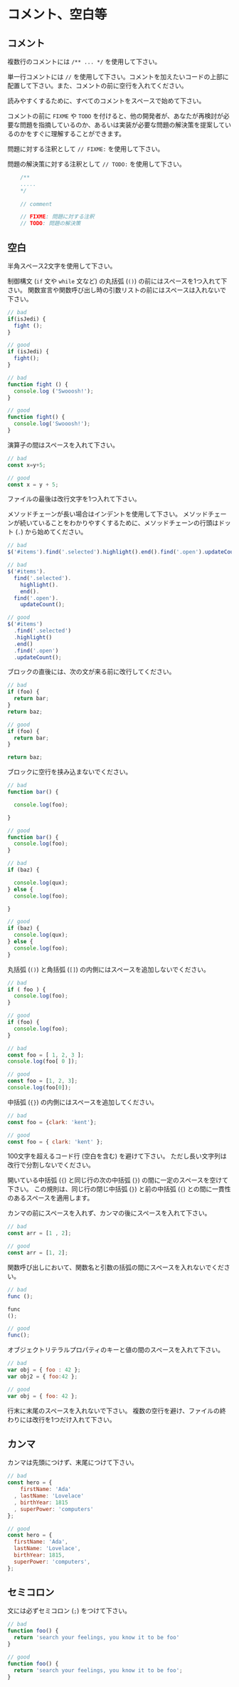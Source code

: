 # コメント、空白等

## コメント

複数行のコメントには `/** ... */` を使用して下さい。

単一行コメントには `//` を使用して下さい。コメントを加えたいコードの上部に配置して下さい。また、コメントの前に空行を入れてください。

読みやすくするために、すべてのコメントをスペースで始めて下さい。

コメントの前に `FIXME` や `TODO` を付けると、他の開発者が、あなたが再検討が必要な問題を指摘しているのか、あるいは実装が必要な問題の解決策を提案しているのかをすぐに理解することができます。

問題に対する注釈として `// FIXME:` を使用して下さい。

問題の解決策に対する注釈として `// TODO:` を使用して下さい。

```js
    /**
    .....
    */
    
    // comment

    // FIXME: 問題に対する注釈
    // TODO: 問題の解決策
```

## 空白

半角スペース2文字を使用して下さい。

制御構文 (`if` 文や `while` 文など) の丸括弧 (`()`) の前にはスペースを1つ入れて下さい。
関数宣言や関数呼び出し時の引数リストの前にはスペースは入れないで下さい。

```js
// bad
if(isJedi) {
  fight ();
}

// good
if (isJedi) {
  fight();
}

// bad
function fight () {
  console.log ('Swooosh!');
}

// good
function fight() {
  console.log('Swooosh!');
}
```

演算子の間はスペースを入れて下さい。

```js
// bad
const x=y+5;

// good
const x = y + 5;
```

ファイルの最後は改行文字を1つ入れて下さい。

メソッドチェーンが長い場合はインデントを使用して下さい。
メソッドチェーンが続いていることをわかりやすくするために、メソッドチェーンの行頭はドット (`.`) から始めてください。

```js
// bad
$('#items').find('.selected').highlight().end().find('.open').updateCount();

// bad
$('#items').
  find('.selected').
    highlight().
    end().
  find('.open').
    updateCount();

// good
$('#items')
  .find('.selected')
  .highlight()
  .end()
  .find('.open')
  .updateCount();
```

ブロックの直後には、次の文が来る前に改行してください。

```js
// bad
if (foo) {
  return bar;
}
return baz;

// good
if (foo) {
  return bar;
}

return baz;
```

ブロックに空行を挟み込まないでください。

```js
// bad
function bar() {

  console.log(foo);

}

// good
function bar() {
  console.log(foo);
}

// bad
if (baz) {

  console.log(qux);
} else {
  console.log(foo);

}

// good
if (baz) {
  console.log(qux);
} else {
  console.log(foo);
}
```

丸括弧 (`()`) と角括弧 (`[]`) の内側にはスペースを追加しないでください。

```js
// bad
if ( foo ) {
  console.log(foo);
}

// good
if (foo) {
  console.log(foo);
}

// bad
const foo = [ 1, 2, 3 ];
console.log(foo[ 0 ]);

// good
const foo = [1, 2, 3];
console.log(foo[0]);
```

中括弧 (`{}`) の内側にはスペースを追加してください。

```js
// bad
const foo = {clark: 'kent'};

// good
const foo = { clark: 'kent' };
```

100文字を超えるコード行 (空白を含む) を避けて下さい。
ただし長い文字列は改行で分割しないでください。

開いている中括弧 (`{`) と同じ行の次の中括弧 (`}`) の間に一定のスペースを空けて下さい。
この規則は、同じ行の閉じ中括弧 (`}`) と前の中括弧 (`{`) との間に一貫性のあるスペースを適用します。

カンマの前にスペースを入れず、カンマの後にスペースを入れて下さい。

```js
// bad
const arr = [1 , 2];

// good
const arr = [1, 2];
```

関数呼び出しにおいて、関数名と引数の括弧の間にスペースを入れないでください。

```js
// bad
func ();

func
();

// good
func();
```

オブジェクトリテラルプロパティのキーと値の間のスペースを入れて下さい。

```js
// bad
var obj = { foo : 42 };
var obj2 = { foo:42 };

// good
var obj = { foo: 42 };
```

行末に末尾のスペースを入れないで下さい。
複数の空行を避け、ファイルの終わりには改行を1つだけ入れて下さい。

## カンマ

カンマは先頭につけず、末尾につけて下さい。

```js
// bad
const hero = {
    firstName: 'Ada'
  , lastName: 'Lovelace'
  , birthYear: 1815
  , superPower: 'computers'
};

// good
const hero = {
  firstName: 'Ada',
  lastName: 'Lovelace',
  birthYear: 1815,
  superPower: 'computers',
};
```

## セミコロン

文には必ずセミコロン (`;`) をつけて下さい。

```js
// bad
function foo() {
  return 'search your feelings, you know it to be foo'
}

// good
function foo() {
  return 'search your feelings, you know it to be foo';
}
```